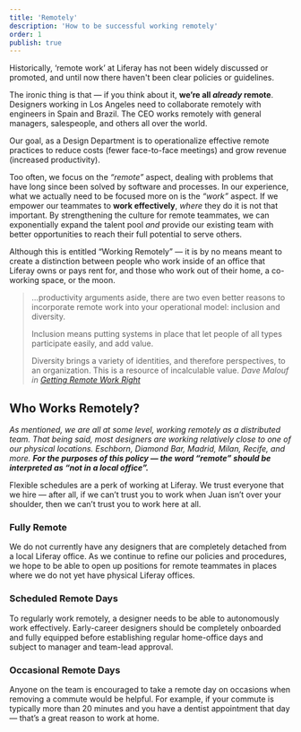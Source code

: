 ```yaml
---
title: 'Remotely'
description: 'How to be successful working remotely'
order: 1
publish: true
---
```


Historically, ‘remote work’ at Liferay has not been widely discussed or promoted, and until now there haven't been clear policies or guidelines.

The ironic thing is that — if you think about it, **we’re all _already_ remote**. Designers working in Los Angeles need to collaborate remotely with engineers in Spain and Brazil. The CEO works remotely with general managers, salespeople, and others all over the world.

Our goal, as a Design Department is to operationalize effective remote practices to reduce costs (fewer face-to-face meetings) and grow revenue (increased productivity).

Too often, we focus on the _“remote”_ aspect, dealing with problems that have long since been solved by software and processes. In our experience, what we actually need to be focused more on is the _“work”_ aspect. If we empower our teammates to **work effectively**, _where_ they do it is not that important. By strengthening the culture for remote teammates, we can exponentially expand the talent pool _and_ provide our existing team with better opportunities to reach their full potential to serve others.

Although this is entitled “Working Remotely” — it is by no means meant to create a distinction between people who work inside of an office that Liferay owns or pays rent for, and those who work out of their home, a co-working space, or the moon.

> ...productivity arguments aside, there are two even better reasons to incorporate remote work into your operational model: inclusion and diversity.
>
> Inclusion means putting systems in place that let people of all types participate easily, and add value.
>
> Diversity brings a variety of identities, and therefore perspectives, to an organization. This is a resource of incalculable value.
> <cite>Dave Malouf in <a href="https://medium.com/@groupofhumans/getting-remote-work-right-by-dave-malouf-design-operations-human-6ca1c8434eb5">Getting Remote Work Right</a></cite>

## Who Works Remotely?

_As mentioned, we are all at some level, working remotely as a distributed team. That being said, most designers are working relatively close to one of our physical locations. Eschborn, Diamond Bar, Madrid, Milan, Recife, and more. **For the purposes of this policy — the word “remote” should be interpreted as “not in a local office”.**_

Flexible schedules are a perk of working at Liferay. We trust everyone that we hire — after all, if we can’t trust you to work when Juan isn’t over your shoulder, then we can’t trust you to work here at all.

### Fully Remote

We do not currently have any designers that are completely detached from a local Liferay office. As we continue to refine our policies and procedures, we hope to be able to open up positions for remote teammates in places where we do not yet have physical Liferay offices.

### Scheduled Remote Days

To regularly work remotely, a designer needs to be able to autonomously work effectively. Early-career designers should be completely onboarded and fully equipped before establishing regular home-office days and subject to manager and team-lead approval.

### Occasional Remote Days

Anyone on the team is encouraged to take a remote day on occasions when removing a commute would be helpful. For example, if your commute is typically more than 20 minutes and you have a dentist appointment that day — that’s a great reason to work at home.
